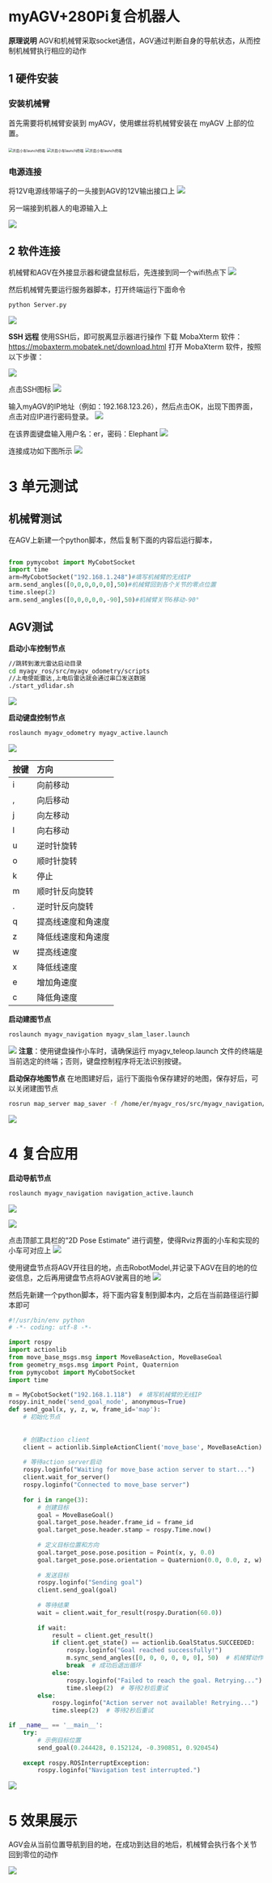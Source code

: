 # myAGV+280Pi复合机器人
**原理说明**
AGV和机械臂采取socket通信，AGV通过判断自身的导航状态，从而控制机械臂执行相应的动作

## 1 硬件安装


### 安装机械臂

首先需要将机械臂安装到 myAGV，使用螺丝将机械臂安装在 myAGV 上部的位置。

<img src="../resources/7-ExamplesRobotsUsing/img/jn.png" alt="开启小车launch终端" style="zoom: 50%;" />

<img src="../resources/7-ExamplesRobotsUsing/img/jn2.jpg" alt="开启小车launch终端" style="zoom: 50%;" />

<img src="../resources/7-ExamplesRobotsUsing/img/jn3.jpg" alt="开启小车launch终端" style="zoom: 50%;" />




### 电源连接
将12V电源线带端子的一头接到AGV的12V输出接口上
![](../resources/7-ExamplesRobotsUsing/img/12v.png
)

另一端接到机器人的电源输入上

![](../resources/7-ExamplesRobotsUsing/img/jn4.jpg)

## 2 软件连接
机械臂和AGV在外接显示器和键盘鼠标后，先连接到同一个wifi热点下
![](../resources/7-ExamplesRobotsUsing/img/wifi.png)

然后机械臂先要运行服务器脚本，打开终端运行下面命令
```bash
python Server.py
```
![](../resources/7-ExamplesRobotsUsing/img/server.jpg)

**SSH 远程**
使用SSH后，即可脱离显示器进行操作
下载 MobaXterm 软件：https://mobaxterm.mobatek.net/download.html
打开 MobaXterm 软件，按照以下步骤：

![](../resources/7-ExamplesRobotsUsing/img/ssh1.png)

点击SSH图标
![](../resources/7-ExamplesRobotsUsing/img/ssh2.png)

输入myAGV的IP地址（例如：192.168.123.26），然后点击OK，出现下图界面，点击对应IP进行密码登录。
![](../resources/7-ExamplesRobotsUsing/img/ssh3.png)

在该界面键盘输入用户名：er，密码：Elephant
![](../resources/7-ExamplesRobotsUsing/img/ssh4.png)

连接成功如下图所示
![](../resources/7-ExamplesRobotsUsing/img/ssh5.png)


# 3 单元测试

## 机械臂测试
在AGV上新建一个python脚本，然后复制下面的内容后运行脚本， 
```python

from pymycobot import MyCobotSocket
import time
arm=MyCobotSocket("192.168.1.248")#填写机械臂的无线IP
arm.send_angles([0,0,0,0,0,0],50)#机械臂回到各个关节的零点位置
time.sleep(2)
arm.send_angles([0,0,0,0,0,-90],50)#机械臂关节6移动-90°
```

## AGV测试
**启动小车控制节点**
```bash
//跳转到激光雷达启动目录
cd myagv_ros/src/myagv_odometry/scripts
//上电使能雷达,上电后雷达就会通过串口发送数据
./start_ydlidar.sh
```
![](../resources/7-ExamplesRobotsUsing/img/odom.png)

**启动键盘控制节点**
```bash
roslaunch myagv_odometry myagv_active.launch
```

![](../resources/7-ExamplesRobotsUsing/img/tele_control.png)

| 按键 | 方向               |
| :--- | :----------------- |
| i    | 向前移动           |
| ,    | 向后移动           |
| j    | 向左移动           |
| l    | 向右移动           |
| u    | 逆时针旋转         |
| o    | 顺时针旋转         |
| k    | 停止               |
| m    | 顺时针反向旋转     |
| .    | 逆时针反向旋转     |
| q    | 提高线速度和角速度 |
| z    | 降低线速度和角速度 |
| w    | 提高线速度         |
| x    | 降低线速度         |
| e    | 增加角速度         |
| c    | 降低角速度         |

**启动建图节点**

```bash
roslaunch myagv_navigation myagv_slam_laser.launch
```
![](../resources/7-ExamplesRobotsUsing/img/slam.png)
**注意**：使用键盘操作小车时，请确保运行 myagv_teleop.launch 文件的终端是当前选定的终端；否则，键盘控制程序将无法识别按键。

**启动保存地图节点**
在地图建好后，运行下面指令保存建好的地图，保存好后，可以关闭建图节点
```bash
rosrun map_server map_saver -f /home/er/myagv_ros/src/myagv_navigation/map/map
```
![](../resources/7-ExamplesRobotsUsing/img/map.png)

# 4 复合应用
**启动导航节点**
```bash
roslaunch myagv_navigation navigation_active.launch
```
![](../resources/7-ExamplesRobotsUsing/img/nav.png)

![](../resources/7-ExamplesRobotsUsing/img/nav2.png)

点击顶部工具栏的“2D Pose Estimate” 进行调整，使得Rviz界面的小车和实现的小车可对应上
![](../resources/7-ExamplesRobotsUsing/img/nav3.png)

使用键盘节点将AGV开往目的地，点击RobotModel,并记录下AGV在目的地的位姿信息，之后再用键盘节点将AGV驶离目的地
![](../resources/7-ExamplesRobotsUsing/img/nav4.png)


然后先新建一个python脚本，将下面内容复制到脚本内，之后在当前路径运行脚本即可
```python
#!/usr/bin/env python
# -*- coding: utf-8 -*-

import rospy
import actionlib
from move_base_msgs.msg import MoveBaseAction, MoveBaseGoal
from geometry_msgs.msg import Point, Quaternion
from pymycobot import MyCobotSocket
import time

m = MyCobotSocket("192.168.1.118")  # 填写机械臂的无线IP
rospy.init_node('send_goal_node', anonymous=True)
def send_goal(x, y, z, w, frame_id='map'):
    # 初始化节点
    
    
    # 创建action client
    client = actionlib.SimpleActionClient('move_base', MoveBaseAction)
    
    # 等待action server启动
    rospy.loginfo("Waiting for move_base action server to start...")
    client.wait_for_server()
    rospy.loginfo("Connected to move_base server")
    
    for i in range(3):
        # 创建目标
        goal = MoveBaseGoal()
        goal.target_pose.header.frame_id = frame_id
        goal.target_pose.header.stamp = rospy.Time.now()
        
        # 定义目标位置和方向
        goal.target_pose.pose.position = Point(x, y, 0.0)
        goal.target_pose.pose.orientation = Quaternion(0.0, 0.0, z, w)
        
        # 发送目标
        rospy.loginfo("Sending goal")
        client.send_goal(goal)
        
        # 等待结果
        wait = client.wait_for_result(rospy.Duration(60.0))
        
        if wait:
            result = client.get_result()
            if client.get_state() == actionlib.GoalStatus.SUCCEEDED:
                rospy.loginfo("Goal reached successfully!")
                m.sync_send_angles([0, 0, 0, 0, 0, 0], 50)  # 机械臂动作
                break  # 成功后退出循环
            else:
                rospy.loginfo("Failed to reach the goal. Retrying...")
                time.sleep(2)  # 等待2秒后重试
        else:
            rospy.loginfo("Action server not available! Retrying...")
            time.sleep(2)  # 等待2秒后重试

if __name__ == '__main__':
    try:
        # 示例目标位置
        send_goal(0.244428, 0.152124, -0.390851, 0.920454)
        
    except rospy.ROSInterruptException:
        rospy.loginfo("Navigation test interrupted.")


```
![](../resources/7-ExamplesRobotsUsing/img/result.png)

# 5 效果展示
AGV会从当前位置导航到目的地，在成功到达目的地后，机械臂会执行各个关节回到零位的动作

![](../resources/7-ExamplesRobotsUsing/img/video_jn.gif)

